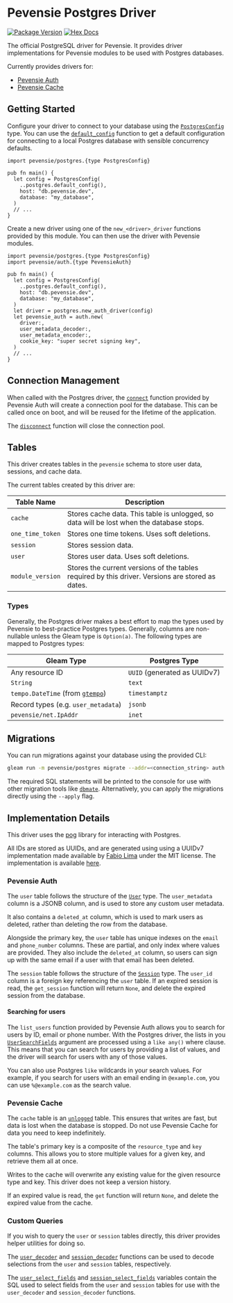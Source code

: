 # Pevensie Postgres Driver

[![Package Version](https://img.shields.io/hexpm/v/pevensie_postgres)](https://hex.pm/packages/pevensie_postgres)
[![Hex Docs](https://img.shields.io/badge/hex-docs-ffaff3)](https://hexdocs.pm/pevensie_postgres/)

The official PostgreSQL driver for Pevensie. It provides driver
implementations for Pevensie modules to be used with Postgres
databases.

Currently provides drivers for:

- [Pevensie Auth](https://hexdocs.pm/pevensie/pevensie/auth.html)
- [Pevensie Cache](https://hexdocs.pm/pevensie/pevensie/cache.html)

## Getting Started

Configure your driver to connect to your database using the
[`PostgresConfig`](https://hexdocs.pm/pevensie_postgres/pevensie/postgres.html#PostgresConfig)
type. You can use the [`default_config`](https://hexdocs.pm/pevensie_postgres/pevensie/postgres.html#default_config)
function to get a default configuration for connecting to a local
Postgres database with sensible concurrency defaults.

```gleam
import pevensie/postgres.{type PostgresConfig}

pub fn main() {
  let config = PostgresConfig(
    ..postgres.default_config(),
    host: "db.pevensie.dev",
    database: "my_database",
  )
  // ...
}
```

Create a new driver using one of the `new_<driver>_driver` functions
provided by this module. You can then use the driver with Pevensie
modules.

```gleam
import pevensie/postgres.{type PostgresConfig}
import pevensie/auth.{type PevensieAuth}

pub fn main() {
  let config = PostgresConfig(
    ..postgres.default_config(),
    host: "db.pevensie.dev",
    database: "my_database",
  )
  let driver = postgres.new_auth_driver(config)
  let pevensie_auth = auth.new(
    driver:,
    user_metadata_decoder:,
    user_metadata_encoder:,
    cookie_key: "super secret signing key",
  )
  // ...
}
```

## Connection Management

When called with the Postgres driver, the [`connect`](https://hexdocs.pm/pevensie/pevensie/auth.html#connect) function
provided by Pevensie Auth will create a connection pool for the database. This can be called
once on boot, and will be reused for the lifetime of the application.

The [`disconnect`](https://hexdocs.pm/pevensie/pevensie/auth.html#disconnect) function will close the connection pool.

## Tables

This driver creates tables in the `pevensie` schema to store user
data, sessions, and cache data.

The current tables created by this driver are:

| Table Name | Description |
| ---------- | ----------- |
| `cache` | Stores cache data. This table is unlogged, so data will be lost when the database stops. |
| `one_time_token` | Stores one time tokens. Uses soft deletions. |
| `session` | Stores session data. |
| `user` | Stores user data. Uses soft deletions. |
| `module_version` | Stores the current versions of the tables required by this driver. Versions are stored as dates. |

### Types

Generally, the Postgres driver makes a best effort to map the types
used by Pevensie to best-practice Postgres types. Generally, columns
are non-nullable unless the Gleam type is `Option(a)`. The following
types are mapped to Postgres types:

| Gleam Type | Postgres Type |
| ---------- | ------------- |
| Any resource ID | `UUID` (generated as UUIDv7) |
| `String` | `text` |
| `tempo.DateTime` (from [`gtempo`](https://hexdocs.pm/gtempo)) | `timestamptz` |
| Record types (e.g. `user_metadata`) | `jsonb` |
| `pevensie/net.IpAddr` | `inet` |

## Migrations

You can run migrations against your
database using the provided CLI:

```sh
gleam run -m pevensie/postgres migrate --addr=<connection_string> auth cache
```

The required SQL statements will be printed to the console for use with other migration
tools like [`dbmate`](https://github.com/amacneil/dbmate). Alternatively, you can
apply the migrations directly using the `--apply` flag.

## Implementation Details

This driver uses the [pog](https://github.com/lpil/pog) library for interacting
with Postgres.

All IDs are stored as UUIDs, and are generated using using a UUIDv7 implementation
made available by [Fabio Lima](https://github.com/fabiolimace) under the MIT license.
The implementation is available [here](https://gist.github.com/fabiolimace/515a0440e3e40efeb234e12644a6a346).

### Pevensie Auth

The `user` table follows the structure of the [`User`](https://hexdocs.pm/pevensie/pevensie/user.html#User)
type. The `user_metadata` column is a JSONB column, and is used to store
any custom user metadata.

It also contains a `deleted_at` column, which is used to mark users as deleted,
rather than deleting the row from the database.

Alongside the primary key, the `user` table has unique indexes on the
`email` and `phone_number` columns. These are partial, and only index
where values are provided. They also include the `deleted_at` column,
so users can sign up with the same email if a user with that email
has been deleted.

The `session` table follows the structure of the [`Session`](https://hexdocs.pm/pevensie/pevensie/session.html#Session)
type. The `user_id` column is a foreign key referencing the `user` table. If
an expired session is read, the `get_session` function will return `None`, and
delete the expired session from the database.

#### Searching for users

The `list_users` function provided by Pevensie Auth allows you to search for users
by ID, email or phone number. With the Postgres driver, the lists in you
[`UserSearchFields`](https://hexdocs.pm/pevensie/pevensie/user.html#UserSearchFields) argument are processed
using a `like any()` where clause. This means that you can search for users
by providing a list of values, and the driver will search for users with
any of those values.

You can also use Postgres `like` wildcards in your search values. For example,
if you search for users with an email ending in `@example.com`, you can use
`%@example.com` as the search value.

### Pevensie Cache

The `cache` table is an [`unlogged`](https://www.postgresql.org/docs/current/sql-createtable.html#SQL-CREATETABLE-UNLOGGED)
table. This ensures that writes are fast, but data is lost when the database
is stopped. Do not use Pevensie Cache for data you need to keep indefinitely.

The table's primary key is a composite of the `resource_type` and `key`
columns. This allows you to store multiple values for a given key, and
retrieve them all at once.

Writes to the cache will overwrite any existing value for the given
resource type and key. This driver does not keep a version history.

If an expired value is read, the `get` function will return `None`, and
delete the expired value from the cache.

### Custom Queries

If you wish to query the `user` or `session` tables directly, this driver
provides helper utilities for doing so.

The [`user_decoder`](https://hexdocs.pm/pevensie_postgres/pevensie/postgres.html#user_decoder) and
[`session_decoder`](https://hexdocs.pm/pevensie_postgres/pevensie/postgres.html#session_decoder) functions
can be used to decode selections from the `user` and `session` tables, respectively.

The [`user_select_fields`](https://hexdocs.pm/pevensie_postgres/pevensie/postgres.html#user_select_fields)
and [`session_select_fields`](https://hexdocs.pm/pevensie_postgres/pevensie/postgres.html#session_select_fields)
variables contain the SQL used to select fields from the `user` and `session`
tables for use with the `user_decoder` and `session_decoder` functions.
